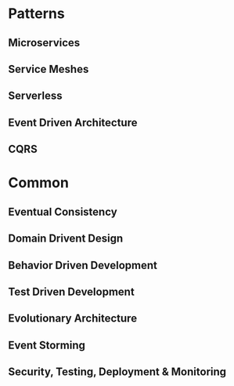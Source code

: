 # Patterns

## Microservices
## Service Meshes
## Serverless
## Event Driven Architecture
## CQRS

# Common

## Eventual Consistency
## Domain Drivent Design 
## Behavior Driven Development
## Test Driven Development
## Evolutionary Architecture
## Event Storming
## Security, Testing, Deployment & Monitoring